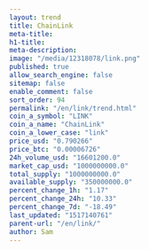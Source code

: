 ```yaml
---
layout: trend
title: ChainLink
meta-title: 
h1-title: 
meta-description: 
image: "/media/12318078/link.png"
published: true
allow_search_engine: false
sitemap: false
enable_comment: false
sort_order: 94
permalink: "/en/link/trend.html"
coin_a_symbol: "LINK"
coin_a_name: "ChainLink"
coin_a_lower_case: "link"
price_usd: "0.790266"
price_btc: "0.00006726"
24h_volume_usd: "16601200.0"
market_cap_usd: "1000000000.0"
total_supply: "1000000000.0"
available_supply: "350000000.0"
percent_change_1h: "1.17"
percent_change_24h: "10.33"
percent_change_7d: "-18.49"
last_updated: "1517140761"
parent-url: "/en/link/"
author: Sam
---
```


